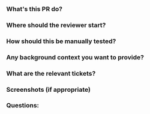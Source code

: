 ### What's this PR do?
### Where should the reviewer start?
### How should this be manually tested?
### Any background context you want to provide?
### What are the relevant tickets?
### Screenshots (if appropriate)
### Questions:
